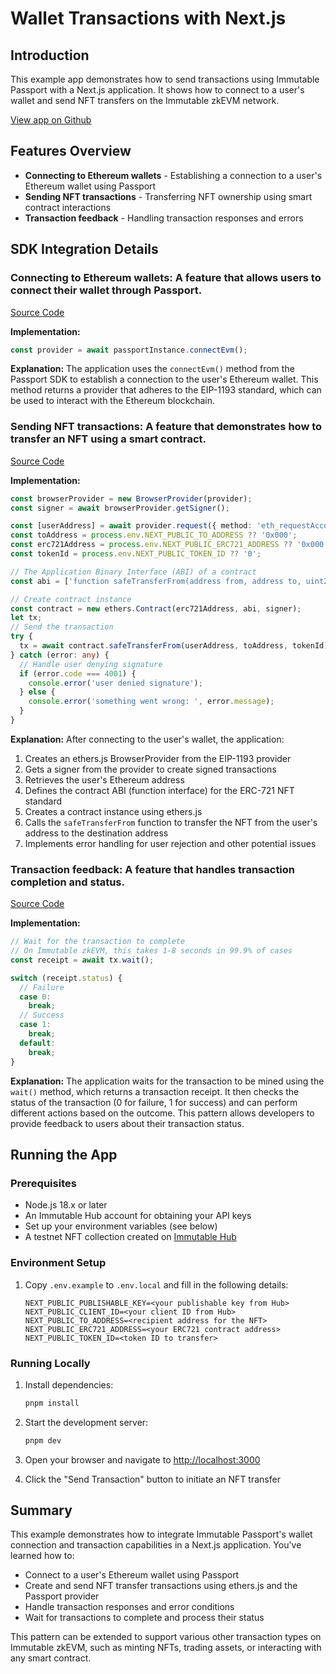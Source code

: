 # Wallet Transactions with Next.js

## Introduction
This example app demonstrates how to send transactions using Immutable Passport with a Next.js application. It shows how to connect to a user's wallet and send NFT transfers on the Immutable zkEVM network.

[View app on Github](https://github.com/immutable/ts-immutable-sdk/tree/main/examples/passport/wallets-transactions-with-nextjs)

## Features Overview
- **Connecting to Ethereum wallets** - Establishing a connection to a user's Ethereum wallet using Passport
- **Sending NFT transactions** - Transferring NFT ownership using smart contract interactions
- **Transaction feedback** - Handling transaction responses and errors

## SDK Integration Details

### **Connecting to Ethereum wallets**: A feature that allows users to connect their wallet through Passport.
[Source Code](https://github.com/immutable/ts-immutable-sdk/blob/main/examples/passport/wallets-transactions-with-nextjs/src/transaction.ts#L4-L7)

**Implementation:**
```typescript
const provider = await passportInstance.connectEvm();
```

**Explanation:**
The application uses the `connectEvm()` method from the Passport SDK to establish a connection to the user's Ethereum wallet. This method returns a provider that adheres to the EIP-1193 standard, which can be used to interact with the Ethereum blockchain.

### **Sending NFT transactions**: A feature that demonstrates how to transfer an NFT using a smart contract.
[Source Code](https://github.com/immutable/ts-immutable-sdk/blob/main/examples/passport/wallets-transactions-with-nextjs/src/transaction.ts#L8-L40)

**Implementation:**
```typescript
const browserProvider = new BrowserProvider(provider);
const signer = await browserProvider.getSigner();

const [userAddress] = await provider.request({ method: 'eth_requestAccounts' });
const toAddress = process.env.NEXT_PUBLIC_TO_ADDRESS ?? '0x000';
const erc721Address = process.env.NEXT_PUBLIC_ERC721_ADDRESS ?? '0x000';
const tokenId = process.env.NEXT_PUBLIC_TOKEN_ID ?? '0';

// The Application Binary Interface (ABI) of a contract
const abi = ['function safeTransferFrom(address from, address to, uint256 tokenId)'];

// Create contract instance
const contract = new ethers.Contract(erc721Address, abi, signer);
let tx;
// Send the transaction
try {
  tx = await contract.safeTransferFrom(userAddress, toAddress, tokenId);
} catch (error: any) {
  // Handle user denying signature
  if (error.code === 4001) {
    console.error('user denied signature');
  } else {
    console.error('something went wrong: ', error.message);
  }
}
```

**Explanation:**
After connecting to the user's wallet, the application:
1. Creates an ethers.js BrowserProvider from the EIP-1193 provider
2. Gets a signer from the provider to create signed transactions
3. Retrieves the user's Ethereum address
4. Defines the contract ABI (function interface) for the ERC-721 NFT standard
5. Creates a contract instance using ethers.js
6. Calls the `safeTransferFrom` function to transfer the NFT from the user's address to the destination address
7. Implements error handling for user rejection and other potential issues

### **Transaction feedback**: A feature that handles transaction completion and status.
[Source Code](https://github.com/immutable/ts-immutable-sdk/blob/main/examples/passport/wallets-transactions-with-nextjs/src/transaction.ts#L42-L52)

**Implementation:**
```typescript
// Wait for the transaction to complete
// On Immutable zkEVM, this takes 1-8 seconds in 99.9% of cases
const receipt = await tx.wait();

switch (receipt.status) {
  // Failure
  case 0:
    break;
  // Success
  case 1:
    break;
  default:
    break;
}
```

**Explanation:**
The application waits for the transaction to be mined using the `wait()` method, which returns a transaction receipt. It then checks the status of the transaction (0 for failure, 1 for success) and can perform different actions based on the outcome. This pattern allows developers to provide feedback to users about their transaction status.

## Running the App

### Prerequisites
- Node.js 18.x or later
- An Immutable Hub account for obtaining your API keys
- Set up your environment variables (see below)
- A testnet NFT collection created on [Immutable Hub](https://hub.immutable.com)

### Environment Setup
1. Copy `.env.example` to `.env.local` and fill in the following details:
   ```
   NEXT_PUBLIC_PUBLISHABLE_KEY=<your publishable key from Hub>
   NEXT_PUBLIC_CLIENT_ID=<your client ID from Hub>
   NEXT_PUBLIC_TO_ADDRESS=<recipient address for the NFT>
   NEXT_PUBLIC_ERC721_ADDRESS=<your ERC721 contract address>
   NEXT_PUBLIC_TOKEN_ID=<token ID to transfer>
   ```

### Running Locally
1. Install dependencies:
   ```bash
   pnpm install
   ```

2. Start the development server:
   ```bash
   pnpm dev
   ```

3. Open your browser and navigate to [http://localhost:3000](http://localhost:3000)

4. Click the "Send Transaction" button to initiate an NFT transfer

## Summary
This example demonstrates how to integrate Immutable Passport's wallet connection and transaction capabilities in a Next.js application. You've learned how to:

- Connect to a user's Ethereum wallet using Passport
- Create and send NFT transfer transactions using ethers.js and the Passport provider
- Handle transaction responses and error conditions
- Wait for transactions to complete and process their status

This pattern can be extended to support various other transaction types on Immutable zkEVM, such as minting NFTs, trading assets, or interacting with any smart contract. 